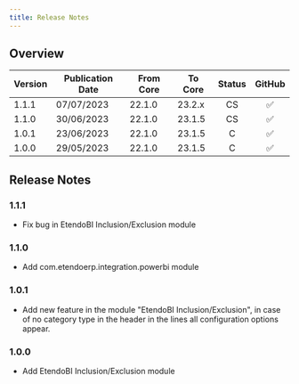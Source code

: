 ```yaml
---
title: Release Notes
---
```

## Overview

| Version | Publication Date | From Core | To Core| Status | GitHub|
| --- | --- | --- | --- | :---: | :---: |
| 1.1.1 | 07/07/2023 | 22.1.0 | 23.2.x | CS  | :white_check_mark:|
| 1.1.0 | 30/06/2023 | 22.1.0 | 23.1.5 | CS  | :white_check_mark:|
| 1.0.1 | 23/06/2023 | 22.1.0 | 23.1.5 | C   | :white_check_mark:|
| 1.0.0 | 29/05/2023 | 22.1.0 | 23.1.5 | C   | :white_check_mark:|

## Release Notes
### 1.1.1
- Fix bug in EtendoBI Inclusion/Exclusion module

### 1.1.0
- Add com.etendoerp.integration.powerbi module

### 1.0.1
- Add new feature in the module "EtendoBI Inclusion/Exclusion", in case of no category type in the header in the lines all configuration options appear.

### 1.0.0
- Add EtendoBI Inclusion/Exclusion module